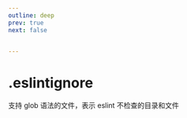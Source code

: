 ```yaml
---
outline: deep
prev: true
next: false


---
```


<h1>.eslintignore</h1>



支持 glob 语法的文件，表示 eslint 不检查的目录和文件

